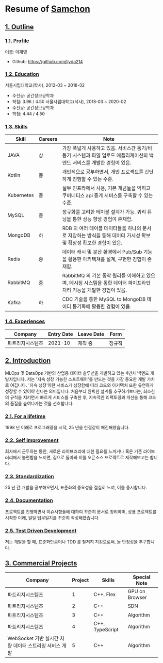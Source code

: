 
# Resume of [Samchon](https://github.com/samchon)
<!-- > 이 문서는 축약 이력서로써, 각 단원의 링크를 클릭하면, 상세 페이지로 이동합니다. -->

## [1. Outline](https://github.com/samchon/resume/blob/master/STORY.md#1-outline)
### [1.1. Profile](https://github.com/samchon/resume/blob/master/STORY.md#11-outline)
이름: 이재영
  - Github: https://github.com/ljyda214

### [1.2. Education](https://github.com/samchon/resume/blob/master/STORY.md#12-education)
서울시립대학교(학사), 2012-03 ~ 2018-02
  - 주전공: 공간정보공학과
  - 학점: 3.96 / 4.50
서울시립대학교(석사), 2018-03 ~ 2020-02
  - 주전공: 공간정보공학과
  - 학점: 4.44 / 4.50

### [1.3. Skills](https://github.com/samchon/resume/blob/master/STORY.md#14-skills)
Skill        | Careers | Note
-------------|---------|-----------------------------------
JAVA         | 상      | 가장 폭넓게 사용하고 있음. 서비스간 동기/비동기 시스템과 파일 업로드 애플리케이션의 백엔드 서비스를 개발한 경험이 있음.
Kotlin       | 중      | 개인적으로 공부하면서, 개인 프로젝트를 간단하게 진행할 수 있는 수준.
Kubernetes   | 중      | 실무 인프라에서 사용, 기본 개념들을 익히고 쿠버네티스 api 중계 서비스를 구축할 수 있는 수준.
MySQL        | 중      | 정규화를 고려한 테이블 설계가 가능. 쿼리 튜닝을 통한 성능 향상 경험이 존재함.
MongoDB      | 하      | RDB 의 여러 테이블 데이터들을 하나의 문서로 저장하는 방식을 통해 데이터 가시성 확보 및 확장성 확보한 경험이 있음.
Redis        | 중      | 데이터 캐시 및 분산 환경에서 Pub/Sub 기능을 활용한 아키텍쳐를 설계, 구현한 경험이 존재함.
RabbitMQ     | 중      | RabbitMQ 의 기본 동작 원리를 이해하고 있으며, 메시징 시스템을 통한 데이터 파이프라인 처리 기능을 개발한 경험이 있음.
Kafka        | 하      | CDC 기술을 통한 MySQL to MongoDB 데이터 동기화에 활용한 경험이 있음.


### [1.4. Experiences](https://github.com/samchon/resume/blob/master/STORY.md#15-experiences)
Company      | Entry Date | Leave Date | Form
-------------|------------|------------|-------
파트리지시스템즈  | 2021-10    |  재직 중     | 정규직

## [2. Introduction](https://github.com/samchon/resume/blob/master/STORY.md#2-introduction)
MLOps 및 DataOps 기반의 산업용 데이터 솔루션을 개발하고 있는 4년차 백엔드 개발자입니다.
저는 '지속 성장 가능한 소프트웨어'를 만드는 것을 가장 중요한 개발 가치로 여깁니다. '지속 성장'이란 서비스가 성장함에 따라 코드와 아키텍처 또한 유연하게 성장할 수 있어야 한다는 의미입니다. 처음부터 완벽한 설계를 추구하기보다는, 최소한의 규칙을 지키면서 빠르게 서비스를 구축한 후, 지속적인 리팩토링과 개선을 통해 코드의 품질을 높여나가는 것을 선호합니다.
### [2.1. For a lifetime](https://github.com/samchon/resume/blob/master/STORY.md#21-for-a-lifetime)
1998 년 이래로 프로그래밍을 시작, 25 년을 한결같이 매진해왔습니다.

### [2.2. Self Improvement](https://github.com/samchon/resume/blob/master/STORY.md#22-self-improvement)
회사에서 근무하는 동안, 새로운 라이브러리에 대한 필요를 느끼거나 혹은 기존 라이브러리에서 불편함을 느끼면, 집으로 돌아와 이를 오픈소스 프로젝트로 제작해보고는 합니다.

### [2.3. Standardization](https://github.com/samchon/resume/blob/master/STORY.md#23-standardization)
25 년 간 개발을 공부해오면서, 표준화의 중요성을 절실히 느껴, 이를 중시합니다.

### [2.4. Documentation](https://github.com/samchon/resume/blob/master/STORY.md#24-documentation)
프로젝트를 진행하면서 이슈사항들에 대하여 꾸준히 문서로 정리하며, 상용 프로젝트를 시작한 이래, 일일 업무일지를 꾸준히 작성해왔습니다.

### [2.5. Test Driven Development](https://github.com/samchon/resume/blob/master/STORY.md#25-test-driven-development)
저는 개발을 할 때, 표준화만큼이나 TDD 를 철저히 지킴으로써, 늘 안정성을 추구합니다.
<!-- ## [3. My Projects](https://github.com/samchon/resume/blob/master/STORY.md#3-my-projects) -->
## [3. Commercial Projects](https://github.com/samchon/resume/blob/master/STORY.md#4-commercial-projects)
Company        | Project                | Skills              | Special Note
---------------|------------------------|---------------------|---------------------
파트리지시스템즈    | 1     | C++, Flex           | GPU on Browser
파트리지시스템즈    | 2   | C++                 | SDN
파트리지시스템즈    | 3 | C++                 | Algorithm
파트리지시스템즈    | 4        | C++, TypeScript     | Algorithm
WebSocket 기반 실시간 차량 데이터 스트리밍 서비스 개발    | 5              | C++                 | Algorithm
